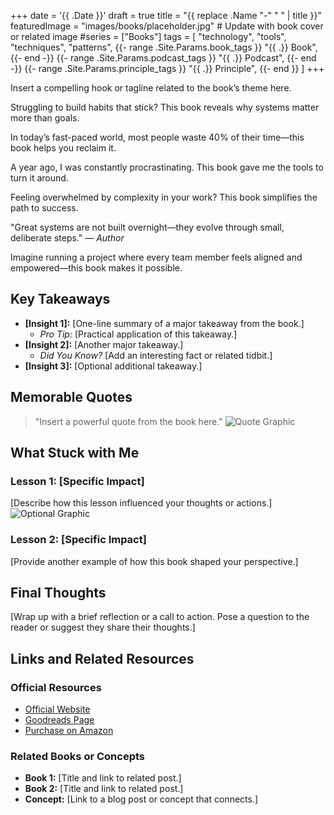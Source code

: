 +++
date = '{{ .Date }}'
draft = true
title = "{{ replace .Name "-" " " | title }}"
featuredImage = "images/books/placeholder.jpg" # Update with book cover or related image
#series = ["Books"]
tags = [
  "technology",
  "tools",
  "techniques",
  "patterns",
  {{- range .Site.Params.book_tags }}
  "{{ .}} Book",
  {{- end -}}
  {{- range .Site.Params.podcast_tags }}
  "{{ .}} Podcast",
  {{- end -}}
  {{- range .Site.Params.principle_tags }}
  "{{ .}} Principle",
  {{- end }}
]
+++

Insert a compelling hook or tagline related to the book’s theme here.

<!-- Choose one style: -->
<!-- Question Hook: -->
Struggling to build habits that stick? This book reveals why systems matter more than goals.

<!-- Bold Statement or Statistic: -->
In today’s fast-paced world, most people waste 40% of their time—this book helps you reclaim it.

<!-- Anecdotal Hook: -->
A year ago, I was constantly procrastinating. This book gave me the tools to turn it around.

<!-- Relatable Problem: -->
Feeling overwhelmed by complexity in your work? This book simplifies the path to success.

<!-- Quotation Hook: -->
"Great systems are not built overnight—they evolve through small, deliberate steps." — *Author*

<!-- Imagine Hook: -->
Imagine running a project where every team member feels aligned and empowered—this book makes it possible.

<!--more-->

## Key Takeaways

- **[Insight 1]:** [One-line summary of a major takeaway from the book.]
  - *Pro Tip:* [Practical application of this takeaway.]
- **[Insight 2]:** [Another major takeaway.]
  - *Did You Know?* [Add an interesting fact or related tidbit.]
- **[Insight 3]:** [Optional additional takeaway.]


## Memorable Quotes

> "Insert a powerful quote from the book here."
![Quote Graphic](images/books/quote-placeholder.jpg)


## What Stuck with Me

### Lesson 1: [Specific Impact]

[Describe how this lesson influenced your thoughts or actions.]
![Optional Graphic](images/books/graphic-placeholder.jpg)


### Lesson 2: [Specific Impact]

[Provide another example of how this book shaped your perspective.]


## Final Thoughts

[Wrap up with a brief reflection or a call to action.
Pose a question to the reader or suggest they share their thoughts.]


## Links and Related Resources


### Official Resources

- [Official Website](https://example.com)
- [Goodreads Page](https://example.com)
- [Purchase on Amazon](https://example.com)


### Related Books or Concepts

- **Book 1:** [Title and link to related post.]
- **Book 2:** [Title and link to related post.]
- **Concept:** [Link to a blog post or concept that connects.]


